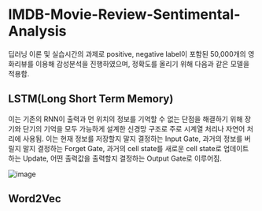 # IMDB-Movie-Review-Sentimental-Analysis
딥러닝 이론 및 실습시간의 과제로 positive, negative label이 포함된 50,000개의 영화리뷰를 이용해 감성분석을 진행하였으며, 정확도를 올리기 위해 다음과 같은 모델을 적용함.
## LSTM(Long Short Term Memory)
이는 기존의 RNN이 출력과 먼 위치의 정보를 기억할 수 없는 단점을 해결하기 위해 장기와 단기의 기억을 모두 가능하게 설계한 신경망 구조로 주로 시계열 처리나 자연어 처리에 사용됨. 이는 현재 정보를 저장할지 말지 결정하는 Input Gate, 과거의 정보를 버릴지 말지 결정하는 Forget Gate, 과거의 cell state를 새로운 cell state로 업데이트 하는 Update, 어떤 출력값을 출력할지 결정하는 Output Gate로 이루어짐.

![image](https://user-images.githubusercontent.com/67357059/146860672-08f359aa-8dfc-4968-af2c-35000f139fb4.png)

## Word2Vec
